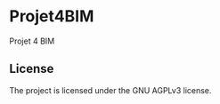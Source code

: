 # Projet4BIM
Projet 4 BIM






License
-------

The project is licensed under the GNU AGPLv3 license.
